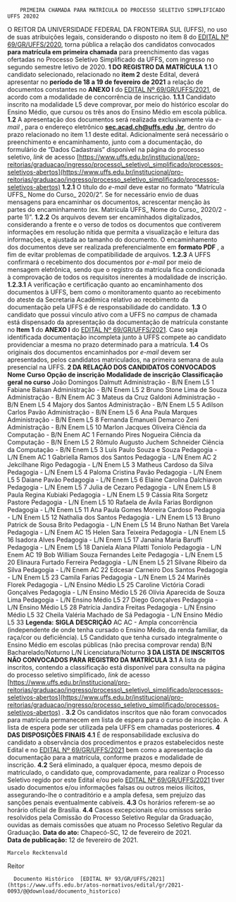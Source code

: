         PRIMEIRA CHAMADA PARA MATRÍCULA DO PROCESSO SELETIVO SIMPLIFICADO UFFS 20202  

 O REITOR DA UNIVERSIDADE FEDERAL DA FRONTEIRA SUL (UFFS), no uso de suas atribuições legais, considerando o disposto no item 8 do [EDITAL Nº 69/GR/UFFS/2020](https://www.uffs.edu.br/atos-normativos/edital/gr/2020-0069), torna pública a relação dos candidatos convocados **para matrícula em primeira chamada** para preenchimento das vagas ofertadas no Processo Seletivo Simplificado da UFFS, com ingresso no segundo semestre letivo de 2020.     **1 DO REGISTRO DA MATRÍCULA**   **1.1**  O candidato selecionado, relacionado no **item 2** deste Edital, deverá apresentar no  **período de 18 a 19 de fevereiro de 2021** a relação de documentos constantes no **ANEXO I**  do [EDITAL Nº 69/GR/UFFS/2021](https://www.uffs.edu.br/atos-normativos/edital/gr/2021-0069), de acordo com a modalidade de concorrência de inscrição.  **1.1.1**  Candidato inscrito na modalidade L5 deve comprovar, por meio do histórico escolar do Ensino Médio, que cursou os três anos do Ensino Médio em escola pública.  **1.2**  A apresentação dos documentos será realizada exclusivamente via *e-mail* , para o endereço eletrônico   [**sec.acad.ch@uffs.edu**](mailto:sec.acad.ch@uffs.eduem) [**.br**](mailto:sec.acad.ch@uffs.edu.br), dentro do prazo relacionado no item 1.1 deste edital. Adicionalmente será necessário o preenchimento e encaminhamento, junto com a documentação, do formulário de “Dados Cadastrais” disponível na página do processo seletivo, *link* de acesso [https://www.uffs.edu.br/institucional/pro-reitorias/graduacao/ingresso/processo\_seletivo\_simplificado/processos-seletivos-abertos](https://www.uffs.edu.br/institucional/pro-reitorias/graduacao/ingresso/processo_seletivo_simplificado/processos-seletivos-abertos)  **1.2.1**  O título do  *e-mail*  deve estar no formato “Matrícula UFFS\_ Nome do Curso\_ 2020/2”. Se for necessário envio de duas mensagens para encaminhar os documentos, acrescentar menção às partes do encaminhamento (ex. Matrícula UFFS\_ Nome do Curso\_ 2020/2 - parte 1)”.  **1.2.2**  Os arquivos devem ser encaminhados digitalizados, considerando a frente e o verso de todos os documentos que contiverem informações em resolução nítida que permita a visualização e leitura das informações, e ajustada ao tamanho do documento. O encaminhamento dos documentos deve ser realizada preferencialmente em **formato PDF** , a fim de evitar problemas de compatibilidade de arquivos.  **1.2.3**  A UFFS confirmará o recebimento dos documentos por *e-mail*  por meio de mensagem eletrônica, sendo que o registro da matrícula fica condicionada à comprovação de todos os requisitos inerentes à modalidade de inscrição.  **1.2.3.1**  A verificação e certificação quanto ao encaminhamento dos documentos à UFFS, bem como o monitoramento quanto ao recebimento do ateste da Secretaria Acadêmica relativo ao recebimento da documentação pela UFFS é de responsabilidade do candidato.  **1.3**  O candidato que possui vínculo ativo com a UFFS no *campus*  de chamada está dispensado da apresentação da documentação de matrícula constante no **Item 1** do **ANEXO I**  do [EDITAL Nº 69/GR/UFFS/2021](https://www.uffs.edu.br/atos-normativos/edital/gr/2021-0069).  Caso seja identificada documentação incompleta junto à UFFS compete ao candidato providenciar a mesma no prazo determinado para a matrícula.  **1.4**  Os originais dos documentos encaminhados por  *e-mail*  devem ser apresentados, pelos candidatos matriculados, na primeira semana de aula presencial na UFFS.     **2 DA RELAÇÃO DOS CANDIDATOS CONVOCADOS**      **Nome**     **Curso**     **Opção de inscrição**     **Modalidade de inscrição**     **Classificação geral no curso**      João Domingos Dalmutt   Administração - B/N   Enem   L5   1     Fabiane Balsan   Administração - B/N   Enem   L5   2     Bruno Stone Lima de Souza   Administração - B/N   Enem   AC   3     Mateus da Cruz Galdoni   Administração - B/N   Enem   L5   4     Majory dos Santos   Administração - B/N   Enem   L5   5     Adilson Carlos Pavão   Administração - B/N   Enem   L5   6     Ana Paula Marques   Administração - B/N   Enem   L5   8     Fernanda Emanueli Demarco Zeni   Administração - B/N   Enem   L5   10     Marlon Jacques Oliveira   Ciência da Computação - B/N   Enem   AC   1     Fernando Pires Nogueira   Ciência da Computação - B/N   Enem   L5   2     Rômulo Augusto Juchem Schneider   Ciência da Computação - B/N   Enem   L5   3     Luís Paulo Souza e Souza   Pedagogia - L/N   Enem   AC   1     Gabriella Ramos dos Santos   Pedagogia - L/N   Enem   AC   2     Jekcilhane Rigo   Pedagogia - L/N   Enem   L5   3     Matheus Cardoso da Silva   Pedagogia - L/N   Enem   L5   4     Paloma Cristina Pavão   Pedagogia - L/N   Enem   L5   5     Daiane Pavão   Pedagogia - L/N   Enem   L5   6     Elaine Carolina Dalchiavon   Pedagogia - L/N   Enem   L5   7     Julia de Cezaro   Pedagogia - L/N   Enem   L5   8     Paula Regina Kubiaki   Pedagogia - L/N   Enem   L5   9     Cássia Rita Sorgetz Pastore   Pedagogia - L/N   Enem   L5   10     Rafaela de Ávila Farias Bordignon   Pedagogia - L/N   Enem   L5   11     Ana Paula Gomes Moreira Cardoso   Pedagogia - L/N   Enem   L5   12     Nathalia dos Santos   Pedagogia - L/N   Enem   L5   13     Bruno Patrick de Sousa Brito   Pedagogia - L/N   Enem   L5   14     Bruno Nathan Bet Varela   Pedagogia - L/N   Enem   AC   15     Helen Sara Teixeira   Pedagogia - L/N   Enem   L5   16     Isadora Alves   Pedagogia - L/N   Enem   L5   17     Janaína Maria Baruffi   Pedagogia - L/N   Enem   L5   18     Daniela Alana Pilatti Toniolo   Pedagogia - L/N   Enem   AC   19     Bob William Souza Fernandes Leite   Pedagogia - L/N   Enem   L5   20     Elinaura Furtado Ferreira   Pedagogia - L/N   Enem   L5   21     Silvane Ribeiro da Silva   Pedagogia - L/N   Enem   AC   22     Edcesar Carneiro Dos Santos   Pedagogia - L/N   Enem   L5   23     Camila Farias   Pedagogia - L/N   Enem   L5   24     Marinês Florek   Pedagogia - L/N   Ensino Médio   L5   25     Caroline Victória Coradi Gonçalves   Pedagogia - L/N   Ensino Médio   L5   26     Olívia Aparecida de Souza Lima   Pedagogia - L/N   Ensino Médio   L5   27     Diego Gonçalves   Pedagogia - L/N   Ensino Médio   L5   28     Patrícia Jandira Freitas   Pedagogia - L/N   Ensino Médio   L5   32     Cheila Valéria Machado de Sá   Pedagogia - L/N   Ensino Médio   L5   33     **Legenda:**      **SIGLA**     **DESCRIÇÃO**      AC   AC - Ampla concorrência (independente de onde tenha cursado o Ensino Médio, da renda familiar, da raça/cor ou deficiência).     L5   Candidato que tenha cursado integralmente o Ensino Médio em escolas públicas (não precisa comprovar renda)     B/N   Bacharelado/Noturno     L/N   Licenciatura/Noturno        **3 DA LISTA DE INSCRITOS NÃO CONVOCADOS PARA REGISTRO DA MATRÍCULA**   **3.1**  A lista de inscritos, contendo a classificação está disponível para consulta na página do processo seletivo simplificado, *link*  de acesso  [https://www.uffs.edu.br/institucional/pro-reitorias/graduacao/ingresso/processo\_seletivo\_simplificado/processos-seletivos-abertos](https://www.uffs.edu.br/institucional/pro-reitorias/graduacao/ingresso/processo_seletivo_simplificado/processos-seletivos-abertos) *.*   **3.2**  Os candidatos inscritos que não foram convocados para matrícula permanecem em lista de espera para o curso de inscrição. A lista de espera pode ser utilizada pela UFFS em chamadas posteriores.     **4 DAS DISPOSIÇÕES FINAIS**   **4.1**  É de responsabilidade exclusiva do candidato a observância dos procedimentos e prazos estabelecidos neste Edital e no [EDITAL Nº 69/GR/UFFS/2021](https://www.uffs.edu.br/atos-normativos/edital/gr/2021-0069) bem como a apresentação da documentação para a matrícula, conforme prazos e modalidade de inscrição.  **4.2**  Será eliminado, a qualquer época, mesmo depois de matriculado, o candidato que, comprovadamente, para realizar o Processo Seletivo regido por este Edital e/ou pelo [EDITAL Nº 69/GR/UFFS/2021](https://www.uffs.edu.br/atos-normativos/edital/gr/2021-0069) tiver usado documentos e/ou informações falsas ou outros meios ilícitos, assegurando-lhe o contraditório e a ampla defesa, sem prejuízo das sanções penais eventualmente cabíveis.  **4.3**  Os horários referem-se ao horário oficial de Brasília.  **4.4**  Casos excepcionais e/ou omissos serão resolvidos pela Comissão do Processo Seletivo Regular da Graduação, ouvidas as demais comissões que atuam no Processo Seletivo Regular da Graduação.      **Data do ato:** Chapecó-SC, 12 de fevereiro de 2021.   
 **Data de publicação:**  12 de fevereiro de 2021. 

    Marcelo Recktenvald   
 Reitor 

      Documento Histórico  [EDITAL Nº 93/GR/UFFS/2021](https://www.uffs.edu.br/atos-normativos/edital/gr/2021-0093/@@download/documento_historico)     
      